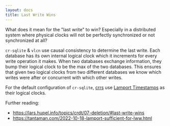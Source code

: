 ```yaml
---
layout: docs
title: Last Write Wins
---
```


What does it mean for the "last write" to win? Especially in a distributed system where physical clocks will not be perfectly synchronized or not synchronized at all?

`cr-sqlite` & `vlcn` use causal consistency to determine the last write. Each database has its own internal logical clock which it increments for every write operation it makes. When two databases exchange information, they bump their logical clock to be the max of the two databases. This ensures that given two logical clocks from two different databases we know which writes were after or concurrent with which other writes.

For the default configuration of `cr-sqlite`, [crrs](./concept-crr.md) use [Lamport Timestamps](https://en.wikipedia.org/wiki/Lamport_timestamp) as their logical clocks.

Further reading: 
- https://lars.hupel.info/topics/crdt/07-deletion/#last-write-wins
- https://tantaman.com/2022-10-18-lamport-sufficient-for-lww.html